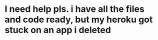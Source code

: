 # I need help pls. i have all the files and code ready, but my heroku got stuck on an app i deleted



